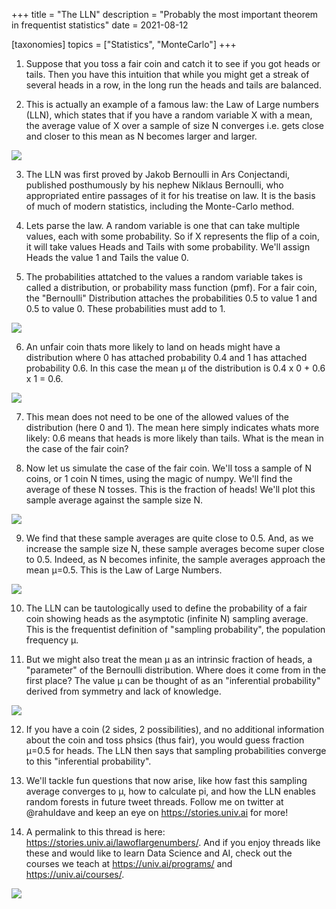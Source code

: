+++
title = "The LLN"
description = "Probably the most important theorem in frequentist statistics"
date = 2021-08-12

[taxonomies]
topics = ["Statistics", "MonteCarlo"]
+++


1. Suppose that you toss a fair coin and catch it to see if you got heads or tails. Then you have this intuition
that while you might get a streak of several heads in a row, in the long run the heads and tails are balanced.




2. This is actually an example of a famous law: the Law of Large numbers (LLN), which states that if you have
a random variable X with a mean, the average value of X over a sample of size N converges i.e. gets close and closer to this mean as
N becomes larger and larger.

![](/lawoflargenumbers/2.png)




3. The LLN was first proved by Jakob Bernoulli in Ars Conjectandi, published posthumously by his nephew Niklaus Bernoulli, who appropriated entire passages of it for his treatise on law. It is the basis of much of modern statistics, including the Monte-Carlo method.




4. Lets parse the law. A random variable is one that can take multiple values, each with some probability. So if X represents the flip of a coin, it will take values Heads and Tails with some probability. We'll assign Heads the value 1 and Tails the value 0.




5. The probabilities attatched to the values a random variable takes is called a distribution, or probability mass function (pmf). For a fair coin, the 
"Bernoulli" Distribution attaches the probabilities 0.5 to value 1 and 0.5 to value 0. 
These probabilities must add to 1.

![](/lawoflargenumbers/5.png)




6. An unfair coin thats more likely to land on heads might have a distribution where 0 has attached probability 0.4 and 1 has attached probability 0.6. In this case the mean µ of the distribution is 0.4 x 0 + 0.6 x 1 = 0.6.

![](/lawoflargenumbers/6.png)




7. This mean does not need to be
one of the allowed values of the distribution (here 0 and 1). The mean here simply indicates whats more likely: 0.6 means that heads is more likely than tails. What is the mean in the case of the fair coin?




8. Now let us simulate the case of the fair coin. We'll toss a sample of N coins, or 1 coin N times, using the magic of numpy. We'll find the average of these N tosses. This is the fraction of heads! We'll plot this sample average against the sample size N.

![](/lawoflargenumbers/8.png)




9. We find that these sample averages are quite close to 0.5. And, as we increase the sample size N, these sample averages become super close to 0.5. Indeed, as N becomes infinite, the sample averages approach the mean µ=0.5. This is the Law of Large Numbers.

![](/lawoflargenumbers/9.png)




10. The LLN can be tautologically used to define the probability of a fair coin showing heads as the asymptotic (infinite N) sampling average. This is the frequentist definition of "sampling probability", the population frequency µ.




11. But we might also treat the mean µ as an intrinsic fraction of heads, a "parameter" of the Bernoulli distribution. Where does it come from in the first place? The value µ can be thought of as an "inferential probability" derived from symmetry and lack of knowledge.

![](/lawoflargenumbers/11.png)




12. If you have a coin (2 sides, 2 possibilities), and no additional information about the coin and toss phsics (thus fair), you would guess fraction µ=0.5 for heads. 
The LLN then says that sampling probabilities converge to this "inferential probability".




13. We'll tackle fun questions that now arise, like how fast this sampling average converges to µ, how to calculate pi, and how the LLN enables random forests in future tweet threads. Follow me on twitter at @rahuldave and keep an eye on <https://stories.univ.ai> for more!




14. A permalink to this thread is here: <https://stories.univ.ai/lawoflargenumbers/>. And if you enjoy threads like these and would like to learn Data Science and AI, check out the courses we teach at <https://univ.ai/programs/> and <https://univ.ai/courses/>.

![](/lawoflargenumbers/14.png)


